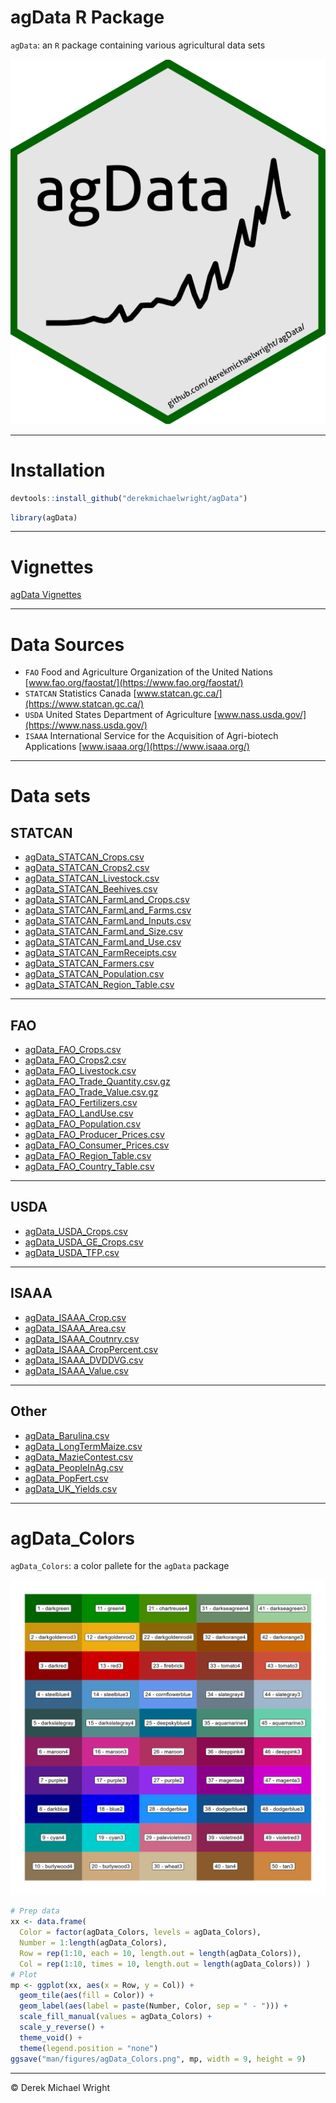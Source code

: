 agData R Package
================

`agData`: an `R` package containing various agricultural data sets

![](man/figures/logo_agData.png)

------------------------------------------------------------------------

# Installation

``` r
devtools::install_github("derekmichaelwright/agData")
```

``` r
library(agData)
```

------------------------------------------------------------------------

# Vignettes

[agData
Vignettes](https://derekmichaelwright.github.io/dblogr/home2#agdata)

------------------------------------------------------------------------

# Data Sources

- `FAO` Food and Agriculture Organization of the United Nations
  [www.fao.org/faostat/](https://www.fao.org/faostat/)
- `STATCAN` Statistics Canada
  [www.statcan.gc.ca/](https://www.statcan.gc.ca/)
- `USDA` United States Department of Agriculture
  [www.nass.usda.gov/](https://www.nass.usda.gov/)
- `ISAAA` International Service for the Acquisition of Agri-biotech
  Applications [www.isaaa.org/](https://www.isaaa.org/)

------------------------------------------------------------------------

# Data sets

## STATCAN

- [agData_STATCAN_Crops.csv](https://raw.githubusercontent.com/derekmichaelwright/agData/master/Data/agData_STATCAN_Crops.csv)
- [agData_STATCAN_Crops2.csv](https://raw.githubusercontent.com/derekmichaelwright/agData/master/Data/agData_STATCAN_Crops2.csv)
- [agData_STATCAN_Livestock.csv](https://raw.githubusercontent.com/derekmichaelwright/agData/master/Data/agData_STATCAN_Livestock.csv)
- [agData_STATCAN_Beehives.csv](https://raw.githubusercontent.com/derekmichaelwright/agData/master/Data/agData_STATCAN_Beehives.csv)
- [agData_STATCAN_FarmLand_Crops.csv](https://raw.githubusercontent.com/derekmichaelwright/agData/master/Data/agData_STATCAN_FarmLand_Crops.csv)
- [agData_STATCAN_FarmLand_Farms.csv](https://raw.githubusercontent.com/derekmichaelwright/agData/master/Data/agData_STATCAN_FarmLand_Farms.csv)
- [agData_STATCAN_FarmLand_Inputs.csv](https://raw.githubusercontent.com/derekmichaelwright/agData/master/Data/agData_STATCAN_FarmLand_Inputs.csv)
- [agData_STATCAN_FarmLand_Size.csv](https://raw.githubusercontent.com/derekmichaelwright/agData/master/Data/agData_STATCAN_FarmLand_Size.csv)
- [agData_STATCAN_FarmLand_Use.csv](https://raw.githubusercontent.com/derekmichaelwright/agData/master/Data/agData_STATCAN_FarmLand_Use.csv)
- [agData_STATCAN_FarmReceipts.csv](https://raw.githubusercontent.com/derekmichaelwright/agData/master/Data/agData_STATCAN_FarmReceipts.csv)
- [agData_STATCAN_Farmers.csv](https://raw.githubusercontent.com/derekmichaelwright/agData/master/Data/agData_STATCAN_Farmers.csv)
- [agData_STATCAN_Population.csv](https://raw.githubusercontent.com/derekmichaelwright/agData/master/Data/agData_STATCAN_Population.csv)
- [agData_STATCAN_Region_Table.csv](https://raw.githubusercontent.com/derekmichaelwright/agData/master/Data/agData_STATCAN_Region_Table.csv)

------------------------------------------------------------------------

## FAO

- [agData_FAO_Crops.csv](https://raw.githubusercontent.com/derekmichaelwright/agData/master/Data/agData_FAO_Crops.csv)
- [agData_FAO_Crops2.csv](https://raw.githubusercontent.com/derekmichaelwright/agData/master/Data/agData_FAO_Crops2.csv)
- [agData_FAO_Livestock.csv](https://raw.githubusercontent.com/derekmichaelwright/agData/master/Data/agData_FAO_Livestock.csv)
- [agData_FAO_Trade_Quantity.csv.gz](https://raw.githubusercontent.com/derekmichaelwright/agData/master/Data/agData_FAO_Trade_Quantity.csv.gz)
- [agData_FAO_Trade_Value.csv.gz](https://raw.githubusercontent.com/derekmichaelwright/agData/master/Data/agData_FAO_Trade_Value.csv.gz)
- [agData_FAO_Fertilizers.csv](https://raw.githubusercontent.com/derekmichaelwright/agData/master/Data/agData_FAO_Fertilizers.csv)
- [agData_FAO_LandUse.csv](https://raw.githubusercontent.com/derekmichaelwright/agData/master/Data/agData_FAO_LandUse.csv)
- [agData_FAO_Population.csv](https://raw.githubusercontent.com/derekmichaelwright/agData/master/Data/agData_FAO_Population.csv)
- [agData_FAO_Producer_Prices.csv](https://raw.githubusercontent.com/derekmichaelwright/agData/master/Data/agData_FAO_Producer_Prices.csv)
- [agData_FAO_Consumer_Prices.csv](https://raw.githubusercontent.com/derekmichaelwright/agData/master/Data/agData_FAO_Consumer_Prices.csv)
- [agData_FAO_Region_Table.csv](https://raw.githubusercontent.com/derekmichaelwright/agData/master/Data/agData_FAO_Region_Table.csv)
- [agData_FAO_Country_Table.csv](https://raw.githubusercontent.com/derekmichaelwright/agData/master/Data/agData_FAO_Country_Table.csv)

------------------------------------------------------------------------

## USDA

- [agData_USDA_Crops.csv](https://raw.githubusercontent.com/derekmichaelwright/agData/master/Data/agData_USDA_Crops.csv)
- [agData_USDA_GE_Crops.csv](https://raw.githubusercontent.com/derekmichaelwright/agData/master/Data/agData_USDA_GE_Crops.csv)
- [agData_USDA_TFP.csv](https://raw.githubusercontent.com/derekmichaelwright/agData/master/Data/agData_USDA_TFP.csv)

------------------------------------------------------------------------

## ISAAA

- [agData_ISAAA_Crop.csv](https://raw.githubusercontent.com/derekmichaelwright/agData/master/Data/agData_ISAAA_Crop.csv)
- [agData_ISAAA_Area.csv](https://raw.githubusercontent.com/derekmichaelwright/agData/master/Data/agData_ISAAA_Area.csv)
- [agData_ISAAA_Coutnry.csv](https://raw.githubusercontent.com/derekmichaelwright/agData/master/Data/agData_ISAAA_Coutnry.csv)
- [agData_ISAAA_CropPercent.csv](https://raw.githubusercontent.com/derekmichaelwright/agData/master/Data/agData_ISAAA_CropPercent.csv)
- [agData_ISAAA_DVDDVG.csv](https://raw.githubusercontent.com/derekmichaelwright/agData/master/Data/agData_ISAAA_DVDDVG.csv)
- [agData_ISAAA_Value.csv](https://raw.githubusercontent.com/derekmichaelwright/agData/master/Data/agData_ISAAA_Value.csv)

------------------------------------------------------------------------

## Other

- [agData_Barulina.csv](https://raw.githubusercontent.com/derekmichaelwright/agData/master/Data/agData_Barulina.csv)
- [agData_LongTermMaize.csv](https://raw.githubusercontent.com/derekmichaelwright/agData/master/Data/agData_LongTermMaize.csv)
- [agData_MazieContest.csv](https://raw.githubusercontent.com/derekmichaelwright/agData/master/Data/agData_MazieContest.csv)
- [agData_PeopleInAg.csv](https://raw.githubusercontent.com/derekmichaelwright/agData/master/Data/agData_PeopleInAg.csv)
- [agData_PopFert.csv](https://raw.githubusercontent.com/derekmichaelwright/agData/master/Data/agData_PopFert.csv)
- [agData_UK_Yields.csv](https://raw.githubusercontent.com/derekmichaelwright/agData/master/Data/agData_UK_Yields.csv)

------------------------------------------------------------------------

# agData_Colors

`agData_Colors`: a color pallete for the `agData` package

![](man/figures/agData_Colors.png)

``` r
# Prep data
xx <- data.frame(
  Color = factor(agData_Colors, levels = agData_Colors),
  Number = 1:length(agData_Colors),
  Row = rep(1:10, each = 10, length.out = length(agData_Colors)),
  Col = rep(1:10, times = 10, length.out = length(agData_Colors)) )
# Plot
mp <- ggplot(xx, aes(x = Row, y = Col)) +
  geom_tile(aes(fill = Color)) +
  geom_label(aes(label = paste(Number, Color, sep = " - "))) +
  scale_fill_manual(values = agData_Colors) +
  scale_y_reverse() +
  theme_void() +
  theme(legend.position = "none")
ggsave("man/figures/agData_Colors.png", mp, width = 9, height = 9)
```

------------------------------------------------------------------------

© Derek Michael Wright
